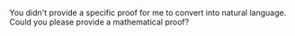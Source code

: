 You didn't provide a specific proof for me to convert into natural language. Could you please provide a mathematical proof?